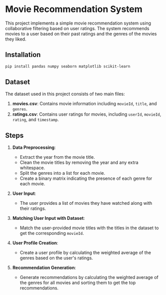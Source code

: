 # Movie Recommendation System

This project implements a simple movie recommendation system using collaborative filtering based on user ratings. The system recommends movies to a user based on their past ratings and the genres of the movies they liked.

## Installation

```bash
pip install pandas numpy seaborn matplotlib scikit-learn
```
## Dataset

The dataset used in this project consists of two main files:

1. **movies.csv**: Contains movie information including `movieId`, `title`, and `genres`.
2. **ratings.csv**: Contains user ratings for movies, including `userId`, `movieId`, `rating`, and `timestamp`.

## Steps

1. **Data Preprocessing**:
   - Extract the year from the movie title.
   - Clean the movie titles by removing the year and any extra whitespace.
   - Split the genres into a list for each movie.
   - Create a binary matrix indicating the presence of each genre for each movie.

2. **User Input**:
   - The user provides a list of movies they have watched along with their ratings.

3. **Matching User Input with Dataset**:
   - Match the user-provided movie titles with the titles in the dataset to get the corresponding `movieId`.

4. **User Profile Creation**:
   - Create a user profile by calculating the weighted average of the genres based on the user's ratings.

5. **Recommendation Generation**:
   - Generate recommendations by calculating the weighted average of the genres for all movies and sorting them to get the top recommendations.
